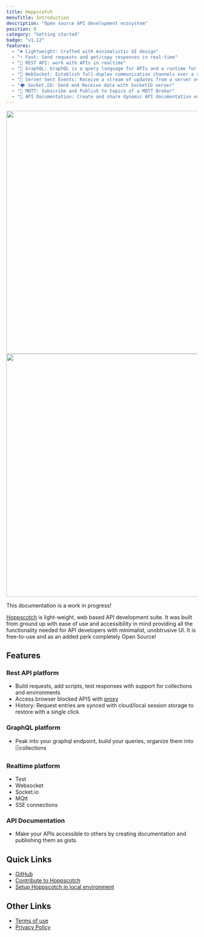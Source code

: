 ```yaml
---
title: Hoppscotch
menuTitle: Introduction
description: "Open source API development ecosystem"
position: 0
category: "Getting started"
badge: "v1.12"
features:
  - "❤️ Lightweight: Crafted with minimalistic UI design"
  - "⚡️ Fast: Send requests and get/copy responses in real-time"
  - "🚀 REST API: work with APIs in realtime"
  - "🔮 GraphQL: GraphQL is a query language for APIs and a runtime for fulfilling those queries with your existing data"
  - "🔌 WebSocket: Establish full-duplex communication channels over a single TCP connection"
  - "📡 Server Sent Events: Receive a stream of updates from a server over a HTTP connection without resorting to polling"
  - "🌩 Socket.IO: Send and Receive data with SocketIO server"
  - "🦟 MQTT: Subscribe and Publish to topics of a MQTT Broker"
  - "📄 API Documentation: Create and share dynamic API documentation easily, quickly"
---
```


<img src="/preview-light.png" class="light-img" width="1280" height="640" alt=""/>
<img src="/preview-dark.png" class="dark-img" width="1280" height="640" alt=""/>

<alert type="success">

This documentation is a work in progress!

</alert>

[Hoppscotch](https://www.hoppscotch.io) is light-weight, web based API development suite. It was built from ground up with ease of use and accessibility in mind providing all the functionality needed for API developers with minimalist, unobtrusive UI.
It is free-to-use and as an added perk completely Open Source!

## Features

### Rest API platform

- Build requests, add scripts, test responses with support for collections and environments
- Access browser blocked APIS with [proxy](https://github.com/hoppscotch/proxyscotch)
- History: Request entries are synced with cloud/local session storage to restore with a single click

### GraphQL platform

- Peak into your graphql endpoint, build your queries, organize them into 🗄️collections

### Realtime platform

- Test
- Websocket
- Socket.io
- MQtt
- SSE connections

### API Documentation

- Make your APIs accessible to others by creating documentation and publishing them as gists.

## Quick Links

- [GitHub](https://github.com/hoppscotch)
- [Contribute to Hoppscotch](/develop)
- [Setup Hoppscotch in local environment](/develop#local-development-environment)

## Other Links

- [Terms of use](/terms)
- [Privacy Policy](/privacy)
